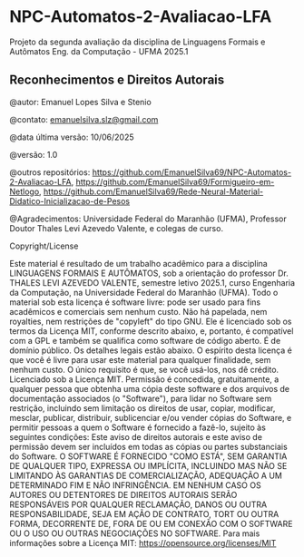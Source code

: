 # NPC-Automatos-2-Avaliacao-LFA
Projeto da segunda avaliação da disciplina de Linguagens Formais e Autômatos Eng. da Computação - UFMA 2025.1




## Reconhecimentos e Direitos Autorais
@autor: Emanuel Lopes Silva e Stenio

@contato: emanuelsilva.slz@gmail.com

@data última versão: 10/06/2025

@versão: 1.0

@outros repositórios: https://github.com/EmanuelSilva69/NPC-Automatos-2-Avaliacao-LFA, https://github.com/EmanuelSilva69/Formigueiro-em-Netlogo, https://github.com/EmanuelSilva69/Rede-Neural-Material-Didatico-Inicializacao-de-Pesos

@Agradecimentos: Universidade Federal do Maranhão (UFMA), Professor Doutor
Thales Levi Azevedo Valente, e colegas de curso.

Copyright/License

Este material é resultado de um trabalho acadêmico para a disciplina
LINGUAGENS FORMAIS E AUTÔMATOS, sob a orientação do professor Dr.
THALES LEVI AZEVEDO VALENTE, semestre letivo 2025.1, curso Engenharia
da Computação, na Universidade Federal do Maranhão (UFMA). Todo o material
sob esta licença é software livre: pode ser usado para fins acadêmicos e comerciais
sem nenhum custo. Não há papelada, nem royalties, nem restrições de "copyleft" do
tipo GNU. Ele é licenciado sob os termos da Licença MIT, conforme descrito abaixo,
e, portanto, é compatível com a GPL e também se qualifica como software de código
aberto. É de domínio público. Os detalhes legais estão abaixo. O espírito desta
licença é que você é livre para usar este material para qualquer finalidade, sem
nenhum custo. O único requisito é que, se você usá-los, nos dê crédito.
Licenciado sob a Licença MIT. Permissão é concedida, gratuitamente, a qualquer
pessoa que obtenha uma cópia deste software e dos arquivos de documentação
associados (o "Software"), para lidar no Software sem restrição, incluindo sem
limitação os direitos de usar, copiar, modificar, mesclar, publicar, distribuir,
sublicenciar e/ou vender cópias do Software, e permitir pessoas a quem o Software
é fornecido a fazê-lo, sujeito às seguintes condições:
Este aviso de direitos autorais e este aviso de permissão devem ser incluídos em todas
as cópias ou partes substanciais do Software.
O SOFTWARE É FORNECIDO "COMO ESTÁ", SEM GARANTIA DE
QUALQUER TIPO, EXPRESSA OU IMPLÍCITA, INCLUINDO MAS NÃO SE
LIMITANDO ÀS GARANTIAS DE COMERCIALIZAÇÃO, ADEQUAÇÃO A UM
DETERMINADO FIM E NÃO INFRINGÊNCIA. EM NENHUM CASO OS
AUTORES OU DETENTORES DE DIREITOS AUTORAIS SERÃO
RESPONSÁVEIS POR QUALQUER RECLAMAÇÃO, DANOS OU OUTRA
RESPONSABILIDADE, SEJA EM AÇÃO DE CONTRATO, TORT OU OUTRA
FORMA, DECORRENTE DE, FORA DE OU EM CONEXÃO COM O
SOFTWARE OU O USO OU OUTRAS NEGOCIAÇÕES NO SOFTWARE.
Para mais informações sobre a Licença MIT: https://opensource.org/licenses/MIT
